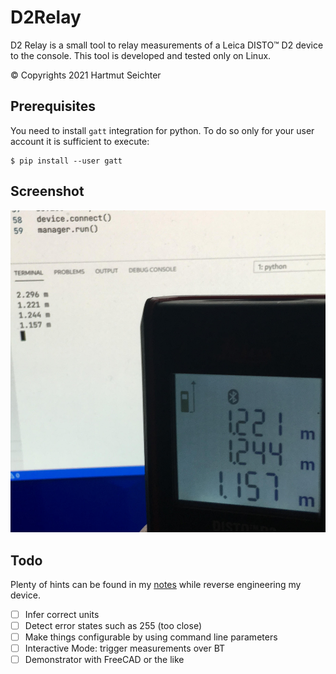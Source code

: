 # D2Relay

D2 Relay is a small tool to relay measurements of a Leica DISTO&trade; D2 device to the console. This tool is developed and tested only on Linux.

&copy; Copyrights 2021 Hartmut Seichter 

## Prerequisites

You need to install `gatt` integration for python. To do so only for your user account it is sufficient to execute:

```
$ pip install --user gatt
```


## Screenshot

![d2relay capturing data from the device](doc/screenshot.jpg)


## Todo

Plenty of hints can be found in my [notes](./notes.md) while reverse engineering my device.

* [ ] Infer correct units
* [ ] Detect error states such as 255 (too close)
* [ ] Make things configurable by using command line parameters 
* [ ] Interactive Mode: trigger measurements over BT
* [ ] Demonstrator with FreeCAD or the like
